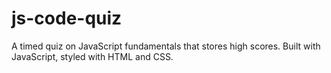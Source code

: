 # js-code-quiz
A timed quiz on JavaScript fundamentals that stores high scores. Built with JavaScript, styled with HTML and CSS.
